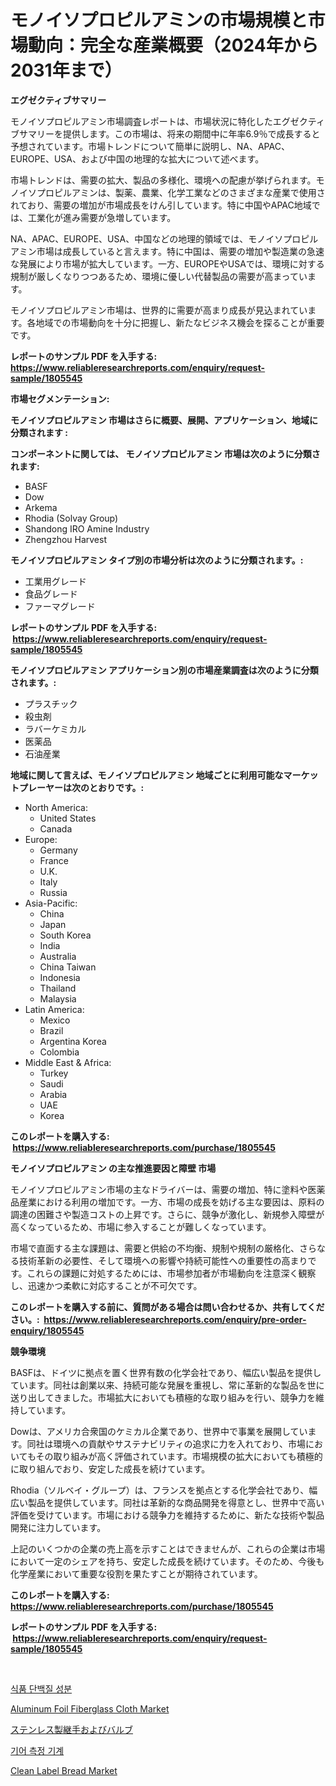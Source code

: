 <p><h1>モノイソプロピルアミンの市場規模と市場動向：完全な産業概要（2024年から2031年まで）</h1></p><p><strong>エグゼクティブサマリー</strong></p>
<p><p>モノイソプロピルアミン市場調査レポートは、市場状況に特化したエグゼクティブサマリーを提供します。この市場は、将来の期間中に年率6.9％で成長すると予想されています。市場トレンドについて簡単に説明し、NA、APAC、EUROPE、USA、および中国の地理的な拡大について述べます。</p><p>市場トレンドは、需要の拡大、製品の多様化、環境への配慮が挙げられます。モノイソプロピルアミンは、製薬、農業、化学工業などのさまざまな産業で使用されており、需要の増加が市場成長をけん引しています。特に中国やAPAC地域では、工業化が進み需要が急増しています。</p><p>NA、APAC、EUROPE、USA、中国などの地理的領域では、モノイソプロピルアミン市場は成長していると言えます。特に中国は、需要の増加や製造業の急速な発展により市場が拡大しています。一方、EUROPEやUSAでは、環境に対する規制が厳しくなりつつあるため、環境に優しい代替製品の需要が高まっています。</p><p>モノイソプロピルアミン市場は、世界的に需要が高まり成長が見込まれています。各地域での市場動向を十分に把握し、新たなビジネス機会を探ることが重要です。</p></p>
<p><strong>レポートのサンプル PDF を入手する: <a href="https://www.reliableresearchreports.com/enquiry/request-sample/1805545">https://www.reliableresearchreports.com/enquiry/request-sample/1805545</a></strong></p>
<p><strong>市場セグメンテーション:</strong></p>
<p><strong> モノイソプロピルアミン 市場はさらに概要、展開、アプリケーション、地域に分類されます :</strong></p>
<p><strong>コンポーネントに関しては、 モノイソプロピルアミン 市場は次のように分類されます: &nbsp;</strong></p>
<p><ul><li>BASF</li><li>Dow</li><li>Arkema</li><li>Rhodia (Solvay Group)</li><li>Shandong IRO Amine Industry</li><li>Zhengzhou Harvest</li></ul></p>
<p><strong> モノイソプロピルアミン タイプ別の市場分析は次のように分類されます。:</strong></p>
<p><ul><li>工業用グレード</li><li>食品グレード</li><li>ファーマグレード</li></ul></p>
<p><strong>レポートのサンプル PDF を入手する: &nbsp;<a href="https://www.reliableresearchreports.com/enquiry/request-sample/1805545">https://www.reliableresearchreports.com/enquiry/request-sample/1805545</a></strong></p>
<p><strong> モノイソプロピルアミン アプリケーション別の市場産業調査は次のように分類されます。:</strong></p>
<p><ul><li>プラスチック</li><li>殺虫剤</li><li>ラバーケミカル</li><li>医薬品</li><li>石油産業</li></ul></p>
<p><strong>地域に関して言えば、モノイソプロピルアミン 地域ごとに利用可能なマーケットプレーヤーは次のとおりです。:</strong></p>
<p><ul>
    <li>
        North America:
        <ul>
            <li>United States</li>
            <li>Canada</li>
        </ul>
    </li>
    <li>
        Europe:
        <ul>
            <li>Germany</li>
            <li>France</li>
            <li>U.K.</li>
            <li>Italy</li>
            <li>Russia</li>
        </ul>
    </li>
    <li>
        Asia-Pacific:
        <ul>
            <li>China</li>
            <li>Japan</li>
            <li>South Korea</li>
            <li>India</li>
            <li>Australia</li>
            <li>China Taiwan</li>
            <li>Indonesia</li>
            <li>Thailand</li>
            <li>Malaysia</li>
        </ul>
    </li>
    <li>
        Latin America:
        <ul>
            <li>Mexico</li>
            <li>Brazil</li>
            <li>Argentina Korea</li>
            <li>Colombia</li>
        </ul>
    </li>
    <li>
        Middle East & Africa:
        <ul>
            <li>Turkey</li>
            <li>Saudi</li>
            <li>Arabia</li>
            <li>UAE</li>
            <li>Korea</li>
        </ul>
    </li>
    </ul></p>
<p><strong>このレポートを購入する: &nbsp;<a href="https://www.reliableresearchreports.com/purchase/1805545">https://www.reliableresearchreports.com/purchase/1805545</a></strong></p>
<p><strong>モノイソプロピルアミン の主な推進要因と障壁 市場</strong></p>
<p><p>モノイソプロピルアミン市場の主なドライバーは、需要の増加、特に塗料や医薬品産業における利用の増加です。一方、市場の成長を妨げる主な要因は、原料の調達の困難さや製造コストの上昇です。さらに、競争が激化し、新規参入障壁が高くなっているため、市場に参入することが難しくなっています。</p><p>市場で直面する主な課題は、需要と供給の不均衡、規制や規制の厳格化、さらなる技術革新の必要性、そして環境への影響や持続可能性への重要性の高まりです。これらの課題に対処するためには、市場参加者が市場動向を注意深く観察し、迅速かつ柔軟に対応することが不可欠です。</p></p>
<p><strong>このレポートを購入する前に、質問がある場合は問い合わせるか、共有してください。:&nbsp; <a href="https://www.reliableresearchreports.com/enquiry/pre-order-enquiry/1805545">https://www.reliableresearchreports.com/enquiry/pre-order-enquiry/1805545</a></strong></p>
<p><strong>競争環境</strong></p>
<p><p>BASFは、ドイツに拠点を置く世界有数の化学会社であり、幅広い製品を提供しています。同社は創業以来、持続可能な発展を重視し、常に革新的な製品を世に送り出してきました。市場拡大においても積極的な取り組みを行い、競争力を維持しています。</p><p>Dowは、アメリカ合衆国のケミカル企業であり、世界中で事業を展開しています。同社は環境への貢献やサステナビリティの追求に力を入れており、市場においてもその取り組みが高く評価されています。市場規模の拡大においても積極的に取り組んでおり、安定した成長を続けています。</p><p>Rhodia（ソルベイ・グループ）は、フランスを拠点とする化学会社であり、幅広い製品を提供しています。同社は革新的な商品開発を得意とし、世界中で高い評価を受けています。市場における競争力を維持するために、新たな技術や製品開発に注力しています。</p><p>上記のいくつかの企業の売上高を示すことはできませんが、これらの企業は市場において一定のシェアを持ち、安定した成長を続けています。そのため、今後も化学産業において重要な役割を果たすことが期待されています。</p></p>
<p><strong>このレポートを購入する: &nbsp; <a href="https://www.reliableresearchreports.com/purchase/1805545">https://www.reliableresearchreports.com/purchase/1805545</a></strong></p>
<p><strong>レポートのサンプル PDF を入手する: &nbsp;<a href="https://www.reliableresearchreports.com/enquiry/request-sample/1805545">https://www.reliableresearchreports.com/enquiry/request-sample/1805545</a></strong><strong></strong></p>
<p>&nbsp;</p>
<p><p><a href="https://medium.com/@ethanmorar2011/%EC%8B%9D%ED%92%88-%EB%8B%A8%EB%B0%B1%EC%A7%88-%EC%84%B1%EB%B6%84-%EC%8B%9C%EC%9E%A5-%EC%A0%90%EC%9C%A0%EC%9C%A8-%EB%B3%80%ED%99%94-%EB%B0%8F-%EC%8B%9C%EC%9E%A5-%EC%84%B1%EC%9E%A5-%EB%8F%99%ED%96%A5-2024-2031-070cb6486bca">식품 단백질 성분</a></p><p><a href="https://github.com/lbird53714/Market-Research-Report-List-3/blob/main/aluminum-foil-fiberglass-cloth-market.md">Aluminum Foil Fiberglass Cloth Market</a></p><p><a href="https://medium.com/@chrispbacon162023/%E3%82%B9%E3%83%86%E3%83%B3%E3%83%AC%E3%82%B9%E8%A3%BD%E9%85%8D%E7%AE%A1%E3%81%8A%E3%82%88%E3%81%B3%E5%BC%81%E3%81%AE%E5%B8%82%E5%A0%B4%E8%A6%8F%E6%A8%A1%E3%81%A8%E5%B8%82%E5%A0%B4%E3%83%88%E3%83%AC%E3%83%B3%E3%83%89-%E5%AE%8C%E5%85%A8%E3%81%AA%E7%94%A3%E6%A5%AD%E6%A6%82%E8%A6%81-2024%E5%B9%B4%E3%81%8B%E3%82%892031%E5%B9%B4%E3%81%BE%E3%81%A7-1c2475cfc5ef">ステンレス製継手およびバルブ</a></p><p><a href="https://github.com/vdhdwjyp90142/Market-Research-Report-List-1/blob/main/5486627191536.md">기어 측정 기계</a></p><p><a href="https://view.publitas.com/reportprime-1/clean-label-bread-market-provides-a-comprehensive-analysis-including-a-macro-overview-of-the-market-as-well-as-micro-details-such-as-market-size-and-competitive-landscape/">Clean Label Bread Market</a></p></p>